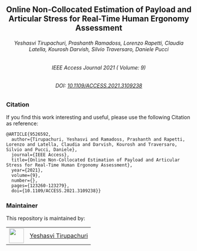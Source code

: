 <div align="center">
  <h2> Online Non-Collocated Estimation of Payload and Articular Stress for Real-Time Human Ergonomy Assessment </h2>
</div>

<div align="center">
  <h6> Yeshasvi Tirupachuri, Prashanth Ramadoss, Lorenzo Rapetti, Claudia Latella, Kourosh Darvish, Silvio Traversaro, Daniele Pucci </h6>
</div>

<div align="center">
  <h6> IEEE Access Journal 2021 ( Volume: 9) </h6>
  <h6> DOI: <a href="https://ieeexplore.ieee.org/abstract/document/9526592" target="_top">10.1109/ACCESS.2021.3109238</a> </h6>
</div>

<a href="https://youtu.be/6b03DNpNXAk" title="Video"></a>


### Citation

If you find this work interesting and useful, please use the following Citation as reference:

```
@ARTICLE{9526592,
  author={Tirupachuri, Yeshasvi and Ramadoss, Prashanth and Rapetti, Lorenzo and Latella, Claudia and Darvish, Kourosh and Traversaro, Silvio and Pucci, Daniele},
  journal={IEEE Access},
  title={Online Non-Collocated Estimation of Payload and Articular Stress for Real-Time Human Ergonomy Assessment},
  year={2021},
  volume={9},
  number={},
  pages={123260-123279},
  doi={10.1109/ACCESS.2021.3109238}}
```

### Maintainer

This repository is maintained by:

| | |
|:---:|:---:|
| [<img src="https://github.com/yeshasvitvs.png" width="40">](https://github.com/yeshasvitvs) | [Yeshasvi Tirupachuri](https://github.com/yeshasvitvs) |
